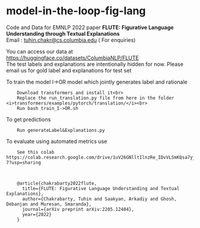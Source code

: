 # model-in-the-loop-fig-lang

Code and Data for EMNLP 2022 paper <b>FLUTE: Figurative Language Understanding through Textual Explanations</b><br>
Email : tuhin.chakr@cs.columbia.edu ( For enquiries)



You can access our data at https://huggingface.co/datasets/ColumbiaNLP/FLUTE<br>
The test labels and explanations are intentionally hidden for now. Please email us for gold label and explanations for test set

To train the model I->OR model which jointly generates label and rationale<br>


        Download transformers and install it<br>
        Replace the run_translation.py file from here in the folder <i>transformers/examples/pytorch/translation/</i><br>
        Run bash train_I->OR.sh

To get predictions  
        
        Run generateLabel&Explanations.py

To evaluate using automated metrics use
        
                
        See this colab https://colab.research.google.com/drive/1uV26GNlltIlnzRe_IDvVLSmKQsa7yj-7?usp=sharing

        
        
        @article{chakrabarty2022flute,
          title={FLUTE: Figurative Language Understanding and Textual Explanations},
          author={Chakrabarty, Tuhin and Saakyan, Arkadiy and Ghosh, Debanjan and Muresan, Smaranda},
          journal={arXiv preprint arXiv:2205.12404},
          year={2022}
        }
